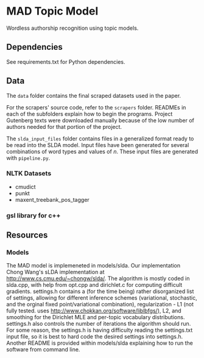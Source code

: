 
# MAD Topic Model

Wordless authorship recognition using topic models.

## Dependencies

See requirements.txt for Python dependencies.

## Data

The `data` folder contains the final scraped datasets used in the paper.

For the scrapers' source code, refer to the `scrapers` folder. READMEs in each of the subfolders explain how to begin the programs. Project Gutenberg texts were downloaded manually because of the low number of authors needed for that portion of the project.

The `slda_input_files` folder contains files in a generalized format ready to be read into the SLDA model. Input files have been generated for several combinations of word types and values of $n$. These input files are generated with `pipeline.py`.


### NLTK Datasets

- cmudict
- punkt
- maxent_treebank_pos_tagger

### gsl library for c++

## Resources

### Models

The MAD model is implemeneted in models/slda. Our implementation Chong Wang's sLDA implementation at http://www.cs.cmu.edu/~chongw/slda/. The algorithm is mostly coded in slda.cpp, with help from opt.cpp and dirichlet.c for computing difficult gradients. settings.h contains a (for the time being) rather disorganized list of settings, allowing for different inference schemes (variational, stochastic, and the orginal fixed point/variational combination), regularization - L1 (not fully tested. uses http://www.chokkan.org/software/liblbfgs/), L2, and smoothing for the Dirichlet MLE and per-topic vocabulary distributions. settings.h also controls the number of iterations the algorithm should run. For some reason, the settings.h is having difficulty reading the settings.txt input file, so it is best to hard code the desired settings into settings.h. Another README is provided within models/slda explaining how to run the software from command line. 
